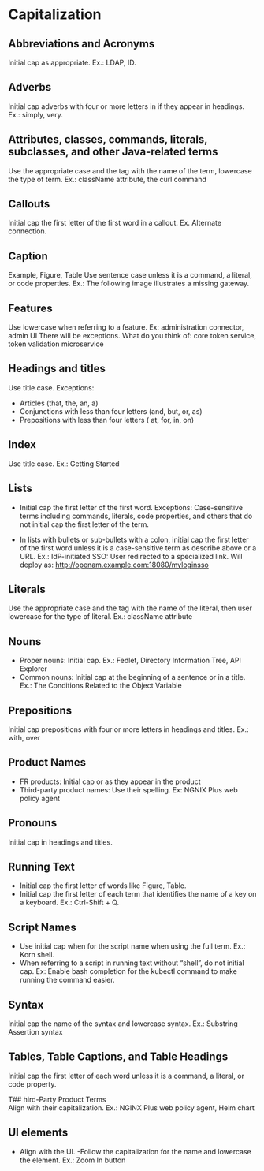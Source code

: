 # Capitalization 

## Abbreviations and Acronyms
Initial cap as appropriate. Ex.: LDAP, ID.

## Adverbs	
Initial cap adverbs with four or more letters in if they appear in headings. Ex.: simply, very. 

## Attributes, classes, commands, literals, subclasses, and other Java-related terms	
Use the appropriate case and the <literal> tag with the name of the term, lowercase the type of term. 
Ex.: className attribute, the curl command

## Callouts
Initial cap the first letter of the first word in a callout. Ex. Alternate connection.

## Caption
Example, Figure, Table
Use sentence case unless it is a command, a literal, or code properties. Ex.: The following image illustrates a missing gateway.

## Features
Use lowercase when referring to a feature. Ex: administration connector, admin UI
There will be exceptions. What do you think of: core token service, token validation microservice 

## Headings and titles
Use title case. Exceptions:
- Articles (that, the, an, a)
- Conjunctions with less than four letters (and, but, or, as)
- Prepositions with less than four letters ( at, for, in, on) 

## Index
Use title case. Ex.: Getting Started

## Lists
- Initial cap the first letter of the first word.
Exceptions: Case-sensitive terms including commands, literals, code properties, and others that do not initial cap the first letter of the term.

- In lists with bullets or sub-bullets with a colon, initial cap the first letter of the first word unless it is a case-sensitive term as describe above or a URL. Ex.:
IdP-initiated SSO: User redirected to a specialized link.
Will deploy as: http://openam.example.com:18080/myloginsso 

## Literals
Use the appropriate case and the <literal> tag with the name of the literal, then user lowercase for the type of literal. 
Ex.: className attribute

## Nouns
- Proper nouns: Initial cap. Ex.: Fedlet, Directory Information Tree, API Explorer
- Common nouns: Initial cap at the beginning of a sentence or in a title. Ex.: The Conditions Related to the Object Variable

## Prepositions
Initial cap prepositions with four or more letters in headings and titles. Ex.: with, over

## Product Names
- FR products: Initial cap or as they appear in the product
- Third-party product names: Use their spelling. Ex: NGNIX Plus web policy agent

## Pronouns
Initial cap in headings and titles.

## Running Text
- Initial cap the first letter of words like Figure, Table.
- Initial cap the first letter of each term that identifies the name of a key on a keyboard. Ex.: Ctrl-Shift + Q.

## Script Names
- Use initial cap when for the script name when using the full term. Ex.: Korn shell. 
- When referring to a script in running text without “shell”, do not initial cap. Ex: Enable bash completion for the kubectl command to make running the command easier.

## Syntax
Initial cap the name of the syntax and lowercase syntax. Ex.: Substring Assertion syntax

## Tables, Table Captions, and Table Headings
Initial cap the first letter of each word unless it is a command, a literal, or code property.  

T## hird-Party Product Terms	
Align with their capitalization. Ex.: NGINX Plus web policy agent, Helm chart

## UI elements
- Align with the UI. 
-Follow the capitalization for the name and lowercase the element. Ex.: Zoom In button
